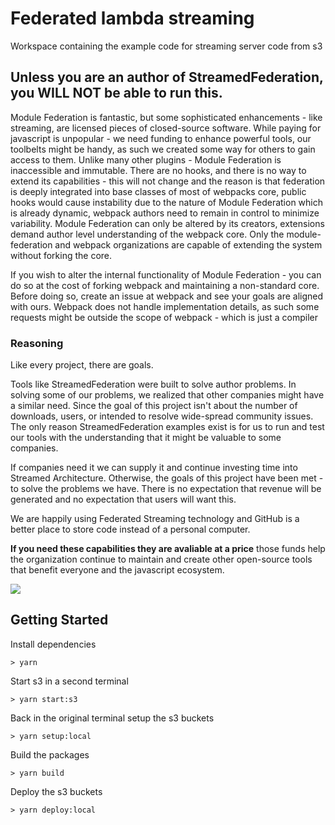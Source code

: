 # Federated lambda streaming

Workspace containing the example code for streaming server code from s3

## Unless you are an author of StreamedFederation, you WILL NOT be able to run this.

Module Federation is fantastic, but some sophisticated enhancements - like streaming, are licensed pieces of closed-source software. While paying for javascript is unpopular - we need funding to enhance powerful tools, our toolbelts might be handy, as such we created some way for others to gain access to them. Unlike many other plugins - Module Federation is inaccessible and immutable. There are no hooks, and there is no way to extend its capabilities - this will not change and the reason is that federation is deeply integrated into base classes of most of webpacks core, public hooks would cause instability due to the nature of Module Federation which is already dynamic, webpack authors need to remain in control to minimize variability. Module Federation can only be altered by its creators, extensions demand author level understanding of the webpack core. Only the module-federation and webpack organizations are capable of extending the system without forking the core.

If you wish to alter the internal functionality of Module Federation - you can do so at the cost of forking webpack and maintaining a non-standard core. Before doing so, create an issue at webpack and see your goals are aligned with ours. Webpack does not handle implementation details, as such some requests might be outside the scope of webpack - which is just a compiler

### Reasoning

Like every project, there are goals.

Tools like StreamedFederation were built to solve author problems. In solving some of our problems, we realized that other companies might have a similar need. Since the goal of this project isn't about the number of downloads, users, or intended to resolve wide-spread community issues. The only reason StreamedFederation examples exist is for us to run and test our tools with the understanding that it might be valuable to some companies.

If companies need it we can supply it and continue investing time into Streamed Architecture. Otherwise, the goals of this project have been met - to solve the problems we have. There is no expectation that revenue will be generated and no expectation that users will want this.

We are happily using Federated Streaming technology and GitHub is a better place to store code instead of a personal computer.

**If you need these capabilities they are avaliable at a price** those funds help the organization continue to maintain and create other open-source tools that benefit everyone and the javascript ecosystem.

<img src="https://ssl.google-analytics.com/collect?v=1&t=event&ec=email&ea=open&t=event&tid=UA-120967034-1&z=1589682154&cid=ae045149-9d17-0367-bbb0-11c41d92b411&dt=ModuleFederationExamples&dp=/email/StreamedFederation">

## Getting Started

Install dependencies

```shell script
> yarn
```

Start s3 in a second terminal

```shell script
> yarn start:s3
```

Back in the original terminal setup the s3 buckets

```shell script
> yarn setup:local
```

Build the packages

```shell script
> yarn build
```

Deploy the s3 buckets

```shell script
> yarn deploy:local
```
